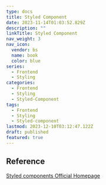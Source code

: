 ```yaml
---
type: docs
title: Styled Component
date: 2023-11-14T01:03:52.829Z
description: ""
linkTitle: Styled Component
nav_weight: 3
nav_icon:
  vendor: bs
  name: book
  color: blue
series:
  - Frontend
  - Styling
categories:
  - Frontend
  - Styling
  - Styled-Component
tags:
  - Frontend
  - Styling
  - Styled-component
lastmod: 2023-12-10T03:12:47.122Z
draft: published
featured: true
---
```


## Reference

[Styled components Official Homepage](https://styled-components.com/)
